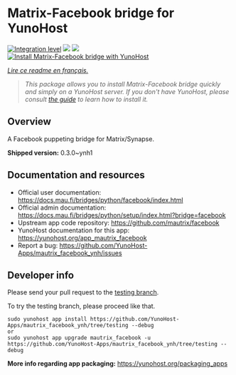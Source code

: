 <!--
N.B.: This README was automatically generated by https://github.com/YunoHost/apps/tree/master/tools/README-generator
It shall NOT be edited by hand.
-->

# Matrix-Facebook bridge for YunoHost

[![Integration level](https://dash.yunohost.org/integration/mautrix_facebook.svg)](https://dash.yunohost.org/appci/app/mautrix_facebook) ![](https://ci-apps.yunohost.org/ci/badges/mautrix_facebook.status.svg) ![](https://ci-apps.yunohost.org/ci/badges/mautrix_facebook.maintain.svg)  
[![Install Matrix-Facebook bridge with YunoHost](https://install-app.yunohost.org/install-with-yunohost.svg)](https://install-app.yunohost.org/?app=mautrix_facebook)

*[Lire ce readme en français.](./README_fr.md)*

> *This package allows you to install Matrix-Facebook bridge quickly and simply on a YunoHost server.
If you don't have YunoHost, please consult [the guide](https://yunohost.org/#/install) to learn how to install it.*

## Overview

A Facebook puppeting bridge for Matrix/Synapse.

**Shipped version:** 0.3.0~ynh1



## Documentation and resources

* Official user documentation: https://docs.mau.fi/bridges/python/facebook/index.html
* Official admin documentation: https://docs.mau.fi/bridges/python/setup/index.html?bridge=facebook
* Upstream app code repository: https://github.com/mautrix/facebook
* YunoHost documentation for this app: https://yunohost.org/app_mautrix_facebook
* Report a bug: https://github.com/YunoHost-Apps/mautrix_facebook_ynh/issues

## Developer info

Please send your pull request to the [testing branch](https://github.com/YunoHost-Apps/mautrix_facebook_ynh/tree/testing).

To try the testing branch, please proceed like that.
```
sudo yunohost app install https://github.com/YunoHost-Apps/mautrix_facebook_ynh/tree/testing --debug
or
sudo yunohost app upgrade mautrix_facebook -u https://github.com/YunoHost-Apps/mautrix_facebook_ynh/tree/testing --debug
```

**More info regarding app packaging:** https://yunohost.org/packaging_apps